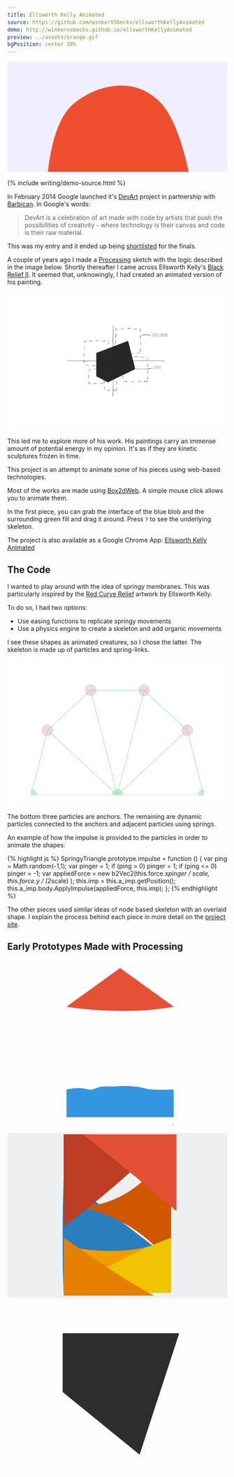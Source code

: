 ```yaml
---
title: Ellsworth Kelly Animated
source: https://github.com/winkerVSbecks/ellsworthKellyAnimated
demo: http://winkervsbecks.github.io/ellsworthKellyAnimated
preview: ../assets/orange.gif
bgPosition: center 20%
---
```


![](../assets/orange.gif)

{% include writing/demo-source.html %}

In February 2014 Google launched it's  [DevArt](https://devart.withgoogle.com/#/about) project in partnership with  [Barbican](https://www.barbican.org.uk/). In Google's words:

> DevArt is a celebration of art made with code by artists that push the possibilities of creativity - where technology is their canvas and code is their raw material.

This was my entry and it ended up being  [shortlisted](https://devart.withgoogle.com/#/project/18198727) for the finals.

A couple of years ago I made a  [Processing](http://processing.org/) sketch with the logic described in the image below. Shortly thereafter I came across Ellsworth Kelly's  [Black Relief II](http://www.matthewmarks.com/new-york/exhibitions/2011-02-12_ellsworth-kelly/works-in-exhibition/#/images/5/). It seemed that, unknowingly, I had created an animated version of his painting.

![](../assets/polygon.png)

This led me to explore more of his work. His paintings carry an immense amount of potential energy in my opinion. It's as if they are kinetic sculptures frozen in time.

This project is an attempt to animate some of his pieces using web-based technologies.

Most of the works are made using  [Box2dWeb](https://code.google.com/p/box2dweb/). A simple mouse click allows you to animate them.

In the first piece, you can grab the interface of the blue blob and the surrounding green fill and drag it around. Press `?` to see the underlying skeleton.

The project is also available as a Google Chrome App:  [Ellsworth Kelly Animated](https://chrome.google.com/webstore/detail/ellsworth-kelly-animated/mhgohnogimfoohafafblgpgonabjhlal)

## The Code
I wanted to play around with the idea of springy membranes. This was particularly inspired by the  [Red Curve Relief](http://1.bp.blogspot.com/-h8vIARrJHTI/TVgr1IHdJbI/AAAAAAAADZM/eF_8iRYRX08/s1600/43b6c106.jpg) artwork by Ellsworth Kelly.

To do so, I had two options:

- Use easing functions to replicate springy movements
- Use a physics engine to create a skeleton and add organic movements

I see these shapes as animated creatures, so I chose the latter. The skeleton is made up of particles and spring-links.

![](../assets/skeleton.png)

The bottom three particles are anchors. The remaining are dynamic particles connected to the anchors and adjacent particles using springs.

An example of how the impulse is provided to the particles in order to animate the shapes:

{% highlight js %}
SpringyTriangle.prototype.impulse = function () {
	var ping = Math.random(-1,1);
	var pinger = 1;
	if (ping > 0) pinger = 1;
	if (ping <= 0) pinger = -1;
	var appliedForce = new b2Vec2(this.force.x*pinger / scale, this.force.y / (2*scale) );
	this.imp = this.a_imp.getPosition();
	this.a_imp.body.ApplyImpulse(appliedForce, this.imp);
};
{% endhighlight %}

The other pieces used similar ideas of node based skeleton with an overlaid  shape. I explain the process behind each piece in more detail on the  [project site](https://devart.withgoogle.com/#/project/18198727).

## Early Prototypes Made with Processing

![](../assets/springywavybox.gif)

![](../assets/springytriangles.gif)

![](../assets/manypolygons.gif)
